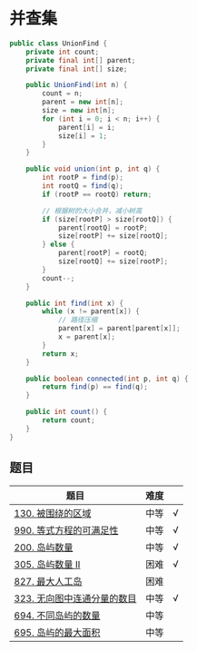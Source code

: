 # 并查集

``` java
public class UnionFind {
    private int count;
    private final int[] parent;
    private final int[] size;

    public UnionFind(int n) {
        count = n;
        parent = new int[n];
        size = new int[n];
        for (int i = 0; i < n; i++) {
            parent[i] = i;
            size[i] = 1;
        }
    }

    public void union(int p, int q) {
        int rootP = find(p);
        int rootQ = find(q);
        if (rootP == rootQ) return;

        // 根据树的大小合并，减小树高
        if (size[rootP] > size[rootQ]) {
            parent[rootQ] = rootP;
            size[rootP] += size[rootQ];
        } else {
            parent[rootP] = rootQ;
            size[rootQ] += size[rootP];
        }
        count--;
    }

    public int find(int x) {
        while (x != parent[x]) {
            // 路径压缩
            parent[x] = parent[parent[x]];
            x = parent[x];
        }
        return x;
    }

    public boolean connected(int p, int q) {
        return find(p) == find(q);
    }

    public int count() {
        return count;
    }
}

```

## 题目

|题目|难度||
|---|---|---|
|[130. 被围绕的区域](https://leetcode-cn.com/problems/surrounded-regions/)|中等|√|
|[990. 等式方程的可满足性](https://leetcode-cn.com/problems/satisfiability-of-equality-equations/)|中等|√|
|[200. 岛屿数量](https://leetcode-cn.com/problems/number-of-islands/)|中等|√|
|[305. 岛屿数量 II](https://leetcode-cn.com/problems/number-of-islands-ii/)|困难|√|
|[827. 最大人工岛](https://leetcode-cn.com/problems/making-a-large-island/)|困难
|[323. 无向图中连通分量的数目](https://leetcode-cn.com/problems/number-of-connected-components-in-an-undirected-graph/)|中等|√|
|[694. 不同岛屿的数量](https://leetcode-cn.com/problems/number-of-distinct-islands/)|中等
|[695. 岛屿的最大面积](https://leetcode-cn.com/problems/max-area-of-island/)|中等